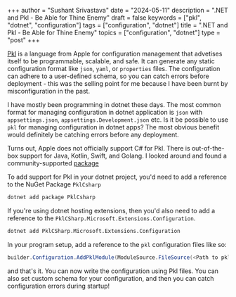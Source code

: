 +++
author = "Sushant Srivastava"
date = "2024-05-11"
description = ".NET and Pkl - Be Able for Thine Enemy" 
draft = false
keywords = ["pkl", "dotnet", "configuration"]
tags = ["configuration", "dotnet"]
title = ".NET and Pkl - Be Able for Thine Enemy" 
topics = ["configuration", "dotnet"]
type = "post"
+++

[Pkl](https://pkl-lang.org/index.html "Pkl Configuration language") is a language from Apple for configuration management that advetises itself to be programmable, scalable, and safe. It can generate any static configuration format like `json`, `yaml`, or `properties` files. The configuration can adhere to a user-defined schema, so you can catch errors before deployment - this was the selling point for me because I have been burnt by misconfiguration in the past.

I have mostly been programming in dotnet these days. The most common format for managing configuration in dotnet application is `json` with `appsettings.json`, `appsettings.Development.json` etc. 
Is it be possible to use `pkl` for managing configuration in dotnet apps? The most obvious benefit would definitely be catching errors before any deployment.

Turns out, Apple does not officially support C# for Pkl. There is out-of-the-box support for Java, Kotlin, Swift, and Golang. I looked around and found a community-supported [package](https://github.com/Rafaeruo/pkl-csharp "pkl-csharp")

To add support for Pkl in your dotnet project, you'd need to add a reference to the NuGet Package `PklCsharp`

```bash
dotnet add package PklCsharp

```

If you're using dotnet hosting extensions, then you'd also need to add a reference to the `PklCSharp.Microsoft.Extensions.Configuration`.

```bash
dotnet add PklCSharp.Microsoft.Extensions.Configuration
```

In your program setup, add a reference to the `pkl` configuration files like so:

```c#
builder.Configuration.AddPklModule(ModuleSource.FileSource(<Path to pkl file>));
```

and that's it. You can now write the configuration using Pkl files. You can also set custom schema for your configuration, and then you can catch configuration errors during startup!
